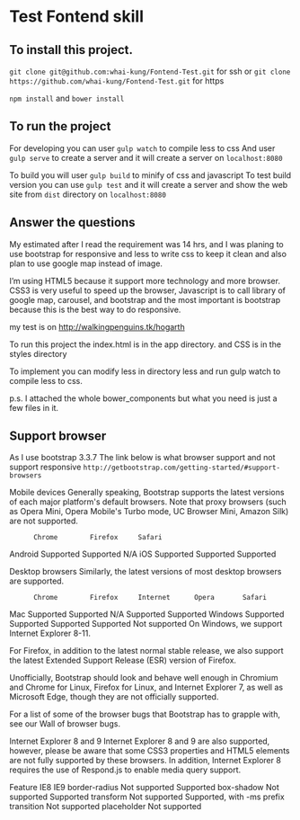 # Test Fontend skill

## To install this project.

`git clone git@github.com:whai-kung/Fontend-Test.git` for ssh
or
`git clone https://github.com/whai-kung/Fontend-Test.git` for https

`npm install`
and
`bower install`

## To run the project
For developing you can user `gulp watch` to compile less to css
And user `gulp serve` to create a server and it will create a server on `localhost:8080`

To build you will user `gulp build` to minify of css and javascript
To test build version you can use `gulp test` and it will create a server and show the web site from `dist` directory on `localhost:8080`


## Answer the questions
My estimated after I read the requirement was 14 hrs, and I was planing to use bootstrap for responsive and less to write css to keep it clean and also plan to use google map instead of image.

I’m using HTML5 because it support more technology and more browser. CSS3 is very useful to speed up the browser, Javascript is to call library of google map, carousel, and bootstrap and the most important is bootstrap because this is the best way to do responsive.

my test is on http://walkingpenguins.tk/hogarth

To run this project the index.html is in the app directory.
and CSS is in the styles directory

To implement you can modify less in directory less and run gulp watch to compile less to css.

p.s. I attached the whole bower_components but what you need is just a few files in it.

## Support browser
As I use bootstrap 3.3.7
The link below is what browser support and not support responsive
`http://getbootstrap.com/getting-started/#support-browsers`

Mobile devices
Generally speaking, Bootstrap supports the latest versions of each major platform's default browsers. Note that proxy browsers (such as Opera Mini, Opera Mobile's Turbo mode, UC Browser Mini, Amazon Silk) are not supported.

          Chrome	    Firefox	    Safari
Android	  Supported	  Supported	  N/A
iOS	      Supported	  Supported	 Supported

Desktop browsers
Similarly, the latest versions of most desktop browsers are supported.

          Chrome	    Firefox	    Internet 	  Opera	      Safari
Mac	      Supported	  Supported	  N/A	        Supported	  Supported
Windows	  Supported	  Supported	 Supported	  Supported	  Not supported
On Windows, we support Internet Explorer 8-11.

For Firefox, in addition to the latest normal stable release, we also support the latest Extended Support Release (ESR) version of Firefox.

Unofficially, Bootstrap should look and behave well enough in Chromium and Chrome for Linux, Firefox for Linux, and Internet Explorer 7, as well as Microsoft Edge, though they are not officially supported.

For a list of some of the browser bugs that Bootstrap has to grapple with, see our Wall of browser bugs.

Internet Explorer 8 and 9
Internet Explorer 8 and 9 are also supported, however, please be aware that some CSS3 properties and HTML5 elements are not fully supported by these browsers. In addition, Internet Explorer 8 requires the use of Respond.js to enable media query support.

Feature	        IE8            IE9
border-radius	  Not supported	 Supported
box-shadow	    Not supported	 Supported
transform	      Not supported	 Supported, with -ms prefix
transition	    Not supported
placeholder	    Not supported
